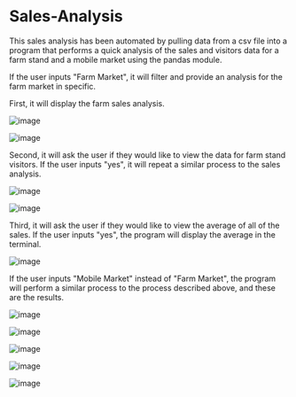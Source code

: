 # Sales-Analysis

This sales analysis has been automated by pulling data from a csv file into a program that performs a quick analysis of the sales and visitors data for a farm stand and a mobile market using the pandas module.

If the user inputs "Farm Market", it will filter and provide an analysis for the farm market in specific.

First, it will display the farm sales analysis.

![image](https://user-images.githubusercontent.com/86090971/126694548-15e9ca3f-426d-42ab-99ce-25ad9a2d96ea.png)

![image](https://user-images.githubusercontent.com/86090971/126694780-9a5f985c-3824-4b22-97cf-7e7b01fdbbb4.png)

Second, it will ask the user if they would like to view the data for farm stand visitors. If the user inputs "yes", it will repeat a similar process to the sales analysis.

![image](https://user-images.githubusercontent.com/86090971/126695123-4651095e-cc2e-4acf-b361-e51e52da4cf6.png)

![image](https://user-images.githubusercontent.com/86090971/126695636-8b966a97-95e2-4b01-b439-8e2407307bec.png)

Third, it will ask the user if they would like to view the average of all of the sales. If the user inputs "yes", the program will display the average in the terminal.

![image](https://user-images.githubusercontent.com/86090971/126696879-420ab2ff-e946-4436-ad08-3932a3799fac.png)

If the user inputs "Mobile Market" instead of "Farm Market", the program will perform a similar process to the process described above, and these are the results.

![image](https://user-images.githubusercontent.com/86090971/126696228-971b12f4-b076-4b54-953b-679665e51571.png)

![image](https://user-images.githubusercontent.com/86090971/126696313-5240daa8-2fad-4c9e-bb48-3101b501f4fe.png)

![image](https://user-images.githubusercontent.com/86090971/126696396-65e05102-1b31-4306-ac68-0f6fd23bc857.png)

![image](https://user-images.githubusercontent.com/86090971/126696470-e8a4dbe4-4d47-41c0-8b35-0e1a4bd55ef1.png)

![image](https://user-images.githubusercontent.com/86090971/126696612-270e82ee-6ea8-4a46-8274-cd3a5e237ae7.png)
